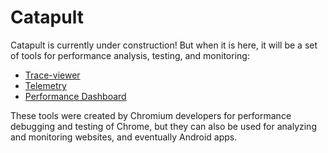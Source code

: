 Catapult
========

Catapult is currently under construction! But when it is here, it will be a set
of tools for performance analysis, testing, and monitoring:
 * [Trace-viewer](
    https://www.chromium.org/developers/how-tos/trace-event-profiling-tool)
 * [Telemetry](https://www.chromium.org/developers/telemetry)
 * [Performance Dashboard](https://chromeperf.appspot.com/)

These tools were created by Chromium developers for performance debugging and
testing of Chrome, but they can also be used for analyzing and monitoring
websites, and eventually Android apps.
